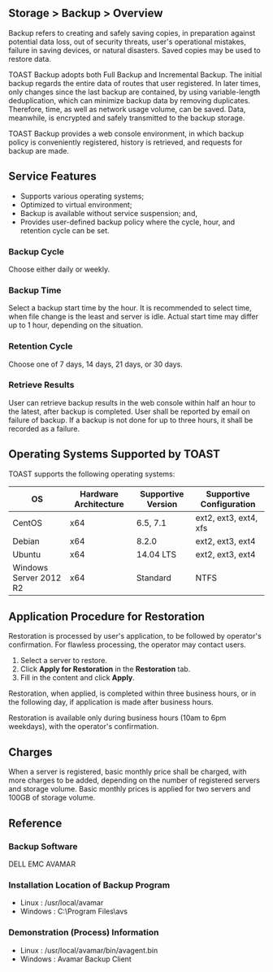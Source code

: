 ## Storage > Backup > Overview 

Backup refers to creating and safely saving copies, in preparation against potential data loss, out of security threats, user's operational mistakes, failure in saving devices, or natural disasters. Saved copies may be used to restore data.  

TOAST Backup adopts both Full Backup and Incremental Backup. The initial backup regards the entire data of routes that user registered. In later times, only changes since the last backup are contained, by using variable-length deduplication, which can minimize backup data by removing duplicates.  Therefore, time, as well as network usage volume, can be saved. Data, meanwhile, is encrypted and safely transmitted to the backup storage. 

TOAST Backup provides a web console environment, in which backup policy is conveniently registered, history is retrieved, and requests for backup are made. 

## Service Features 
* Supports various operating systems;
* Optimized to virtual environment; 
* Backup is available without service suspension; and, 
* Provides user-defined backup policy where the cycle, hour, and retention cycle can be set. 

### Backup Cycle
Choose either daily or weekly. 

### Backup Time
Select a backup start time by the hour. It is recommended to select time, when file change is the least and server is idle.  Actual start time may differ up to 1 hour, depending on the situation.  

### Retention Cycle 
Choose one of 7 days, 14 days, 21 days, or 30 days. 

### Retrieve Results 
User can retrieve backup results in the web console within half an hour to the latest, after backup is completed. User shall be reported by email on failure of backup. If a backup is not done for up to three hours, it shall be recorded as a failure. 

## Operating Systems Supported by TOAST 
TOAST supports the following operating systems:

| OS | Hardware Architecture | Supportive Version | Supportive Configuration |
| ---------------- | --------------------- | ------------------------ | ------------------------ |
| CentOS | x64 | 6.5, 7.1 | ext2, ext3, ext4, xfs |
| Debian | x64 | 8.2.0 | ext2, ext3, ext4 |
| Ubuntu | x64 | 14.04 LTS | ext2, ext3, ext4 |
| Windows Server 2012 R2 | x64 | Standard | NTFS |

## Application Procedure for Restoration 
Restoration is processed by user's application, to be followed by operator's confirmation. For flawless processing, the operator may contact users.  

1. Select a server to restore. 
2. Click **Apply for Restoration** in the **Restoration** tab. 
3. Fill in the content and click **Apply**.

Restoration, when applied, is completed within three business hours, or in the following day, if application is made after business hours. 

Restoration is available only during business hours (10am to 6pm weekdays), with the operator's confirmation. 

## Charges  
When a server is registered, basic monthly price shall be charged, with more charges to be added, depending on the number of registered servers and storage volume. Basic monthly prices is applied for two servers and 100GB of storage volume.  

## Reference  
### Backup Software
DELL EMC AVAMAR

### Installation Location of Backup Program
* Linux : /usr/local/avamar
* Windows : C:\Program Files\avs

### Demonstration (Process) Information 
* Linux : /usr/local/avamar/bin/avagent.bin
* Windows : Avamar Backup Client
